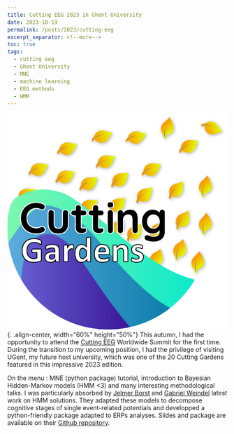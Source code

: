 ```yaml
---
title: Cutting EEG 2023 in Ghent University
date: 2023-10-19
permalink: /posts/2023/cutting-eeg
excerpt_separator: <!--more-->
toc: true
tags:
  - cutting eeg
  - Ghent University
  - MNE
  - machine learning
  - EEG methods
  - HMM
---
```


![](/images/posts/post6/cutting-eeg.png){: .align-center,  width="60%" height="50%"}
This autumn, I had the opportunity to attend the [Cutting EEG](https://cuttinggardens2023.org/) Worldwide Summit for the first time. 
During the transition to my upcoming position, I had the privilege of visiting UGent, my future host university, which was one of the 20 Cutting Gardens featured in this impressive 2023 edition.

On the menu : MNE (python package) tutorial, introduction to Bayesian Hidden-Markov models (HMM <3) and many interesting methodological talks. 
I was particularly absorbed by [Jelmer Borst](https://www.jelmerborst.nl/) and [Gabriel Weindel](https://gweindel.github.io/) latest work on HMM solutions. 
They adapted these models to decompose cognitive stages of single event-related potentials and developped a python-friendly package adapted to ERPs analyses. 
Slides and package are available on their [Github repository](https://github.com/GWeindel/hsmm_mvpy).
<!--more-->


